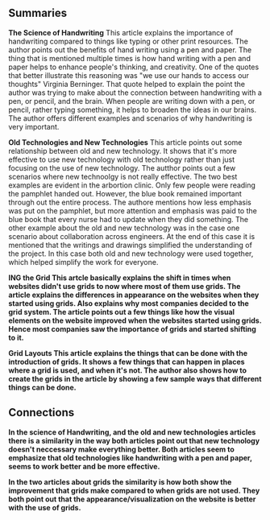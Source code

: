 ## Summaries

**The Science of Handwriting**
This article explains the importance of handwriting compared to things like typing or other print resources. The author points out the benefits of hand writing using a pen and paper. The thing that is mentioned multiple times is how hand writing with a pen and paper helps to enhance people's thinking, and creativity. One of the quotes that better illustrate this reasoning was "we use our hands to access our thoughts" Virginia Berninger. That quote helped to explain the point the author was trying to make about the connection between handwriting with a pen, or pencil, and the brain. When people are writing down with a pen, or pencil, rather typing something, it helps to broaden the ideas in our brains. The author offers different examples and scenarios of why handwriting is very important.

**Old Technologies and New Technologies**
This article points out some relationship between old and new technology. It shows that it's more effective to use new technology with old technology rather than just focusing on the use of new technology. The autthor points out a few scenarios where new technoolgy is not really effective. The two best examples are evident in the arbortion clinic. Only few people were reading the pamphlet handed out. However, the blue book remained important through out the entire process. The authore mentions how less emphasis was put on the pamphlet, but more attention and emphasis was paid to the blue book that every nurse had to update when they did something. The other example about the old and new technology was in the case one scenario about collaboration across engineers. At the end of this case it is mentioned that the writings and drawings simplified the understanding of the project. In this case both old and new technology were used together, which helped simplify the work for everyone. 

**<table>ING the Grid**
This artcle basically explains the shift in times when websites didn't use grids to now where most of them use grids. The article explains the differences in appearance on the websites when they started using grids. Also explains why most companies decided to the grid system. The article points out a few things like how the visual elements on the website improved when the websites started using grids. Hence most companies saw the importance of grids and started shifting to it.

**Grid Layouts**
This article explains the things that can be done with the introduction of grids. It shows a few things that can happen in places where a grid is used, and when it's not. The author also shows how to create the grids in the article by showing a few sample ways that different things can be done.

## Connections
In the science of Handwriting, and the old and new technologies articles there is a similarity in the way both articles point out that new technology doesn't neccessary make everything better. Both articles seem to emphasize that old technologies like handwriting with a pen and paper, seems to work better and be more effective.

In the two articles about grids the similarity is how both show the improvement that grids make compared to when grids are not used. They both point out that the appearance/visualization on the website is better with the use of grids. 







